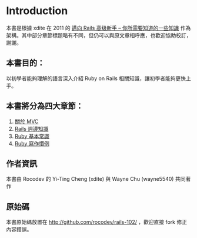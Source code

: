# Introduction

本書是根據 xdite 在 2011 的  [邁向 Rails 高级新手 – 你所需要知道的一些知識](http://rails-102.logdown.com/posts/206067-intermediate-rails) 作為架構。其中部分章節標題略有不同，但仍可以與原文章相呼應，也歡迎協助校訂，謝謝。

## 本書目的：

以初學者能夠理解的語言深入介紹 Ruby on Rails 相關知識，讓初學者能夠更快上手。

## 本書將分為四大章節：

1. [關於 MVC](chapter1-mvc/README.md)
2. [Rails 週邊知識](chapter2-rails/README.md)
3. [Ruby 基本常識](chapter3-ruby/README.md)
4. [Ruby 寫作慣例](chapter4-ruby/README.md)

## 作者資訊

本書由 Rocodev 的 Yi-Ting Cheng (xdite) 與 Wayne Chu (wayne5540) 共同著作


## 原始碼

本書原始碼放置在 <http://github.com/rocodev/rails-102/> ，歡迎直接 fork 修正內容錯誤。